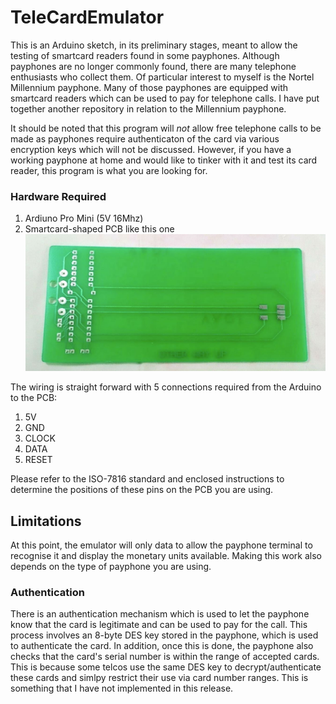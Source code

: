 # TeleCardEmulator
This is an Arduino sketch, in its preliminary stages, meant to allow the testing of smartcard readers found in some payphones.  Although payphones are no longer commonly found, there are many telephone enthusiasts who collect them.  Of particular interest to myself is the Nortel Millennium payphone.  Many of those payphones are equipped with smartcard readers which can be used to pay for telephone calls.  I have put together another repository in relation to the Millennium payphone.

It should be noted that this program will *not* allow free telephone calls to be made as payphones require authenticaton of the card via various encryption keys which will not be discussed.  However, if you have a working payphone at home and would like to tinker with it and test its card reader, this program is what you are looking for.

### Hardware Required
1. Ardiuno Pro Mini (5V 16Mhz)
2. Smartcard-shaped PCB like this one ![alt text](https://raw.githubusercontent.com/armeniki/TeleCardEmulator/main/pics/pcb_card.jpg "Smartcard PCB") 

The wiring is straight forward with 5 connections required from the Arduino to the PCB:
1. 5V
2. GND
3. CLOCK
4. DATA
5. RESET

Please refer to the ISO-7816 standard and enclosed instructions to determine the positions of these pins on the PCB you are using.


## Limitations
At this point, the emulator will only data to allow the payphone terminal to recognise it and display the monetary units available.  Making this work also depends on the type of payphone you are using.  


### Authentication
There is an authentication mechanism which is used to let the payphone know that the card is legitimate and can be used to pay for the call.  This process involves an 8-byte DES key stored in the payphone, which is used to authenticate the card.  In addition, once this is done, the payphone also checks that the card's serial number is within the range of accepted cards.  This is because some telcos use the same DES key to decrypt/authenticate these cards and simlpy restrict their use via card number ranges.  This is something that I have not implemented in this release.


